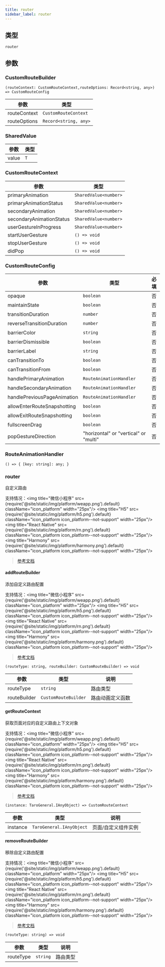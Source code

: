 ```yaml
---
title: router
sidebar_label: router
---
```


## 类型

```tsx
router
```

## 参数

### CustomRouteBuilder

```tsx
(routeContext: CustomRouteContext,routeOptions: Record<string, any>) => CustomRouteConfig
```

| 参数 | 类型 |
| --- | --- |
| routeContext | `CustomRouteContext` |
| routeOptions | `Record<string, any>` |

### SharedValue

| 参数 | 类型 |
| --- | --- |
| value | `T` |

### CustomRouteContext

| 参数 | 类型 |
| --- | --- |
| primaryAnimation | `SharedValue<number>` |
| primaryAnimationStatus | `SharedValue<number>` |
| secondaryAnimation | `SharedValue<number>` |
| secondaryAnimationStatus | `SharedValue<number>` |
| userGestureInProgress | `SharedValue<number>` |
| startUserGesture | `() => void` |
| stopUserGesture | `() => void` |
| didPop | `() => void` |

### CustomRouteConfig

| 参数 | 类型 | 必填 |
| --- | --- | :---: |
| opaque | `boolean` | 否 |
| maintainState | `boolean` | 否 |
| transitionDuration | `number` | 否 |
| reverseTransitionDuration | `number` | 否 |
| barrierColor | `string` | 否 |
| barrierDismissible | `boolean` | 否 |
| barrierLabel | `string` | 否 |
| canTransitionTo | `boolean` | 否 |
| canTransitionFrom | `boolean` | 否 |
| handlePrimaryAnimation | `RouteAnimationHandler` | 否 |
| handleSecondaryAnimation | `RouteAnimationHandler` | 否 |
| handlePreviousPageAnimation | `RouteAnimationHandler` | 否 |
| allowEnterRouteSnapshotting | `boolean` | 否 |
| allowExitRouteSnapshotting | `boolean` | 否 |
| fullscreenDrag | `boolean` | 否 |
| popGestureDirection | "horizontal" or "vertical" or "multi" | 否 |

### RouteAnimationHandler

```tsx
() => { [key: string]: any; }
```

### router

自定义路由

支持情况：<img title="微信小程序" src={require('@site/static/img/platform/weapp.png').default} className="icon_platform" width="25px"/> <img title="H5" src={require('@site/static/img/platform/h5.png').default} className="icon_platform icon_platform--not-support" width="25px"/> <img title="React Native" src={require('@site/static/img/platform/rn.png').default} className="icon_platform icon_platform--not-support" width="25px"/> <img title="Harmony" src={require('@site/static/img/platform/harmony.png').default} className="icon_platform icon_platform--not-support" width="25px"/>

> [参考文档](https://developers.weixin.qq.com/miniprogram/dev/api/route/router/wx.router.html)

#### addRouteBuilder

添加自定义路由配置

支持情况：<img title="微信小程序" src={require('@site/static/img/platform/weapp.png').default} className="icon_platform" width="25px"/> <img title="H5" src={require('@site/static/img/platform/h5.png').default} className="icon_platform icon_platform--not-support" width="25px"/> <img title="React Native" src={require('@site/static/img/platform/rn.png').default} className="icon_platform icon_platform--not-support" width="25px"/> <img title="Harmony" src={require('@site/static/img/platform/harmony.png').default} className="icon_platform icon_platform--not-support" width="25px"/>

> [参考文档](https://developers.weixin.qq.com/miniprogram/dev/api/route/router/base/router.addRouteBuilder.html)

```tsx
(routeType: string, routeBuilder: CustomRouteBuilder) => void
```

| 参数 | 类型 | 说明 |
| --- | --- | --- |
| routeType | `string` | 路由类型 |
| routeBuilder | `CustomRouteBuilder` | 路由动画定义函数 |

#### getRouteContext

获取页面对应的自定义路由上下文对象

支持情况：<img title="微信小程序" src={require('@site/static/img/platform/weapp.png').default} className="icon_platform" width="25px"/> <img title="H5" src={require('@site/static/img/platform/h5.png').default} className="icon_platform icon_platform--not-support" width="25px"/> <img title="React Native" src={require('@site/static/img/platform/rn.png').default} className="icon_platform icon_platform--not-support" width="25px"/> <img title="Harmony" src={require('@site/static/img/platform/harmony.png').default} className="icon_platform icon_platform--not-support" width="25px"/>

> [参考文档](https://developers.weixin.qq.com/miniprogram/dev/api/route/router/base/router.getRouteContext.html)

```tsx
(instance: TaroGeneral.IAnyObject) => CustomRouteContext
```

| 参数 | 类型 | 说明 |
| --- | --- | --- |
| instance | `TaroGeneral.IAnyObject` | 页面/自定义组件实例 |

#### removeRouteBuilder

移除自定义路由配置

支持情况：<img title="微信小程序" src={require('@site/static/img/platform/weapp.png').default} className="icon_platform" width="25px"/> <img title="H5" src={require('@site/static/img/platform/h5.png').default} className="icon_platform icon_platform--not-support" width="25px"/> <img title="React Native" src={require('@site/static/img/platform/rn.png').default} className="icon_platform icon_platform--not-support" width="25px"/> <img title="Harmony" src={require('@site/static/img/platform/harmony.png').default} className="icon_platform icon_platform--not-support" width="25px"/>

> [参考文档](https://developers.weixin.qq.com/miniprogram/dev/api/route/router/base/router.removeRouteBuilder.html)

```tsx
(routeType: string) => void
```

| 参数 | 类型 | 说明 |
| --- | --- | --- |
| routeType | `string` | 路由类型 |
